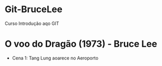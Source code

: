 # Git-BruceLee
Curso Introdução aqo GIT

# O voo do Dragão (1973) - Bruce Lee
- Cena 1: Tang Lung aoarece no Aeroporto
